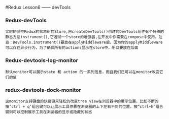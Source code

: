 #Redux Lesson6 —— devTools

### Redux-devTools
    实时的监控Redux的状态树的Store,用createDevTools()创建的DevTools组件有个特殊的静态方法instrument(),它返回一个store的增强器,在开发中你需要在compose中使用。注意：DevTools.instrument()要放在applyMiddleware后，因为你的applyMiddleware可以存在异步行为，为了确保所有的actions显示在store中，所以要放在后面

### Redux-devtools-log-monitor
    默认monitor可以展示state 和 action 的一系列信息，而且我们还可以在monitor改变它们的值

### redux-devtools-dock-monitor
    这monitor支持键盘的快捷键来轻松的改变tree view在浏览器中的展示位置，比如不断的按‘ctrl + q’组合键可以让展示工具停靠在浏览器的上下左右不同的位置，按“ctrl+h”组合键则可以控制展示工具在浏览器的显示或隐藏的状态


